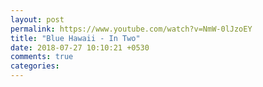 ```yaml
---
layout: post
permalink: https://www.youtube.com/watch?v=NmW-0lJzoEY
title: "Blue Hawaii - In Two"
date: 2018-07-27 10:10:21 +0530
comments: true
categories: 
---
```

